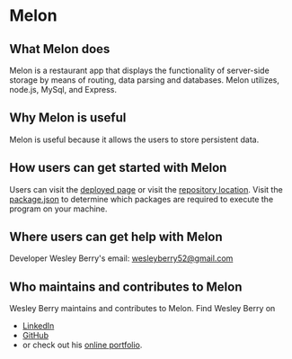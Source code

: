 # Melon

## What Melon does 
Melon is a restaurant app that displays the functionality of server-side storage by means of routing, data parsing and databases. Melon utilizes, node.js, MySql, and Express.
## Why Melon is useful
Melon is useful because it allows the users to store persistent data.
## How users can get started with Melon
Users can visit the [deployed page](https://meloneater.herokuapp.com/) or visit the [repository location](https://github.com/wesleyberry/melon.git). Visit the [package.json](/package.json) to determine which packages are required to execute the program on your machine.
## Where users can get help with Melon
Developer Wesley Berry's email: wesleyberry52@gmail.com

## Who maintains and contributes to Melon
Wesley Berry maintains and contributes to Melon.
Find Wesley Berry on 
* [LinkedIn](https://www.linkedin.com/in/wesley-berry-89742317a) 
* [GitHub](https://github.com/wesleyberry) 
* or check out his [online portfolio](https://wesleyberry.github.io/Responsive-Portfolio/).